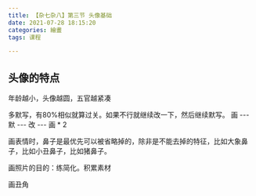 ```yaml
---
title: 【杂七杂八】第三节 头像基础
date: 2021-07-28 18:15:20
categories: 繪畫
tags: 课程

---
```




## 头像的特点

年龄越小，头像越圆，五官越紧凑

多默写，有80%相似就算过关。如果不行就继续改一下，然后继续默写。
画 --- 默 --- 改 --- 画 * 2



画表情时，鼻子是最优先可以被省略掉的，除非是不能去掉的特征，比如大象鼻子，比如小丑鼻子，比如猪鼻子。



画照片的目的：练简化。积累素材



画丑角
